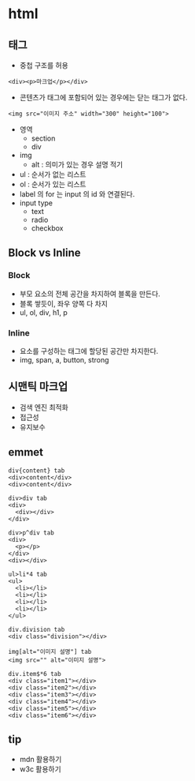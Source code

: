 # html
## 태그
- 중첩 구조를 허용
```
<div><p>마크업</p></div>
```
- 콘텐츠가 태그에 포함되어 있는 경우에는 닫는 태그가 없다.
```
<img src="이미지 주소" width="300" height="100">
```
- 영역
	- section
	- div
- img
	- alt : 의미가 있는 경우 설명 적기
- ul : 순서가 없는 리스트
- ol : 순서가 있는 리스트
- label 의 for 는 input 의 id 와 연결된다.
- input type
	- text
	- radio
	- checkbox

## Block vs Inline
### Block
- 부모 요소의 전체 공간을 차지하여 블록을 만든다.
- 블록 쌓듯이, 좌우 양쪽 다 차지
- ul, ol, div, h1, p

### Inline
- 요소를 구성하는 태그에 할당된 공간만 차지한다.
- img, span, a, button, strong

## 시맨틱 마크업
- 검색 엔진 최적화
- 접근성
- 유지보수

## emmet
```
div{content} tab
<div>content</div>
<div>content</div>

div>div tab
<div>
  <div></div>
</div>

div>p^div tab
<div>
  <p></p>
</div>
<div></div>

ul>li*4 tab
<ul>
  <li></li>
  <li></li>
  <li></li>
  <li></li>
</ul>

div.division tab
<div class="division"></div>

img[alt="이미지 설명"] tab
<img src="" alt="이미지 설명">

div.item$*6 tab
<div class="item1"></div>
<div class="item2"></div>
<div class="item3"></div>
<div class="item4"></div>
<div class="item5"></div>
<div class="item6"></div>
```

## tip
- mdn 활용하기 
- w3c 활용하기
